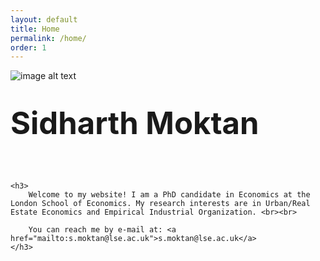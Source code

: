 ```yaml
---
layout: default
title: Home
permalink: /home/
order: 1
---
```


<p>
    <img src="../../assets/sidharth_moktan_full_size_23-24.jpg"
    img style="float: left; padding-right: 5%"
    srcset="../../assets/sidharth_moktan_full_size_23-24.jpg 648w, ../../assets/sidharth_moktan_full_size_23-24_50pc.jpg 320w"
    sizes="(min-width: 768px) 32vw, 100vw"
    alt="image alt text">
    <h1 style="font-size: 350%;">
        <strong> 
            Sidharth Moktan 
        </strong> 
    </h1>
    <br>

    <h3>
        Welcome to my website! I am a PhD candidate in Economics at the London School of Economics. My research interests are in Urban/Real Estate Economics and Empirical Industrial Organization. <br><br>

        You can reach me by e-mail at: <a href="mailto:s.moktan@lse.ac.uk">s.moktan@lse.ac.uk</a> 
    </h3>
</p>